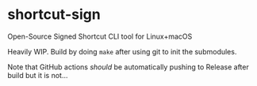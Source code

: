 # shortcut-sign
 Open-Source Signed Shortcut CLI tool for Linux+macOS

Heavily WIP. Build by doing `make` after using git to init the submodules.

Note that GitHub actions *should* be automatically pushing to Release after build but it is not...